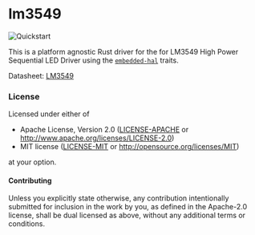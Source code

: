 # lm3549

![Quickstart](https://github.com/Atmelfan/lm3549-rs/workflows/Quickstart/badge.svg)

This is a platform agnostic Rust driver for the for LM3549 High Power Sequential LED Driver
using the [`embedded-hal`] traits.

Datasheet: [LM3549](https://www.ti.com/lit/ds/symlink/lm3549.pdf)

### License

Licensed under either of

 * Apache License, Version 2.0 ([LICENSE-APACHE](LICENSE-APACHE) or
   http://www.apache.org/licenses/LICENSE-2.0)
 * MIT license ([LICENSE-MIT](LICENSE-MIT) or
   http://opensource.org/licenses/MIT)

at your option.

#### Contributing

Unless you explicitly state otherwise, any contribution intentionally submitted
for inclusion in the work by you, as defined in the Apache-2.0 license, shall
be dual licensed as above, without any additional terms or conditions.

[`embedded-hal`]: https://github.com/rust-embedded/embedded-hal
